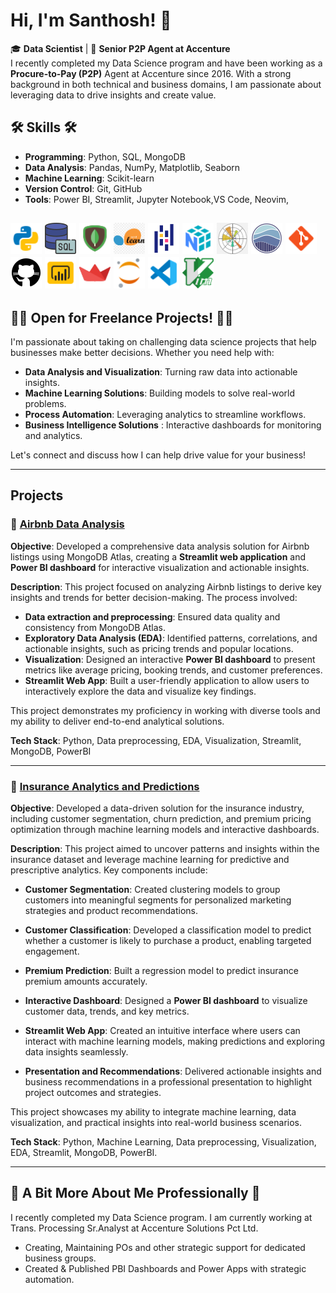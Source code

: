 # Hi, I'm Santhosh! 👋


🎓 **Data Scientist** | 💼 **Senior P2P Agent at Accenture**  
I recently completed my Data Science program and have been working as a **Procure-to-Pay (P2P)** Agent at Accenture since 2016. With a strong background in both technical and business domains, I am passionate about leveraging data to drive insights and create value. 

## 🛠️ Skills 🛠️ 
- **Programming**: Python, SQL, MongoDB  
- **Data Analysis**: Pandas, NumPy, Matplotlib, Seaborn  
- **Machine Learning**: Scikit-learn
- **Version Control**: Git, GitHub
- **Tools**: Power BI, Streamlit, Jupyter Notebook,VS Code, Neovim,  

<img height="50" width="50" src="icons8-python-48.png"/> <img height="50" width="50" src="icons8-sql-50.png"/> <img height="50" width="50" src="icons8-mongodb-48.png"/> <img height="50" width="50" src="icons8-sci-kit-48.png"/> <img height="50" width="50" src="icons8-pandas-48.png"/> <img height="50" width="50" src="icons8-numpy-48.png"/> <img height="50" width="50" src="matplot.png"/> <img height="50" width="50" src="seaborn.png"/> <img height="50" width="50" src="icons8-git-48.png"/> <img height="50" width="50" src="icons8-github-50.png"/> <img height="50" width="50" src="icons8-power-bi-48.png"/> <img height="50" width="50" src="icons8-streamlit-48.png"/> <img height="50" width="50" src="icons8-jupyter-48.png"/> <img height="50" width="50" src="icons8-vs-code-48.png"/> <img height="50" width="50" src="icons8-vim-48.png"/> 
---

## 👨‍💻 Open for Freelance Projects! 👨‍💻
I'm passionate about taking on challenging data science projects that help businesses make better decisions. Whether you need help with:

- **Data Analysis and Visualization**: Turning raw data into actionable insights.
- **Machine Learning Solutions**: Building models to solve real-world problems.  
- **Process Automation**: Leveraging analytics to streamline workflows.
- **Business Intelligence Solutions** : Interactive dashboards for monitoring and analytics.

Let's connect and discuss how I can help drive value for your business!

---

## Projects
### 🌟 **[Airbnb Data Analysis]()** 
**Objective**: Developed a comprehensive data analysis solution for Airbnb listings using MongoDB Atlas, creating a **Streamlit web application** and **Power BI dashboard** for interactive visualization and actionable insights.

**Description**: This project focused on analyzing Airbnb listings to derive key insights and trends for better decision-making. The process involved:
- **Data extraction and preprocessing**: Ensured data quality and consistency from MongoDB Atlas.
- **Exploratory Data Analysis (EDA)**: Identified patterns, correlations, and actionable insights, such as pricing trends and popular locations.
- **Visualization**: Designed an interactive **Power BI dashboard** to present metrics like average pricing, booking trends, and customer preferences.
- **Streamlit Web App**: Built a user-friendly application to allow users to interactively explore the data and visualize key findings.

This project demonstrates my proficiency in working with diverse tools and my ability to deliver end-to-end analytical solutions.

**Tech Stack**: Python, Data preprocessing, EDA, Visualization, Streamlit, MongoDB, PowerBI

---

### 🌟 **[Insurance Analytics and Predictions](https://github.com/Santhosh-Analytics/Insurance_Analytics_Prediction.git)** 
**Objective**: Developed a data-driven solution for the insurance industry, including customer segmentation, churn prediction, and premium pricing optimization through machine learning models and interactive dashboards.

**Description**: 
This project aimed to uncover patterns and insights within the insurance dataset and leverage machine learning for predictive and prescriptive analytics. Key components include:

- **Customer Segmentation**: Created clustering models to group customers into meaningful segments for personalized marketing strategies and product recommendations.

- **Customer Classification**: Developed a classification model to predict whether a customer is likely to purchase a product, enabling targeted engagement.

- **Premium Prediction**: Built a regression model to predict insurance premium amounts accurately.
- **Interactive Dashboard**: Designed a **Power BI dashboard** to visualize customer data, trends, and key metrics.
- **Streamlit Web App**: Created an intuitive interface where users can interact with machine learning models, making predictions and exploring data insights seamlessly.
- **Presentation and Recommendations**: Delivered actionable insights and business recommendations in a professional presentation to highlight project outcomes and strategies.

This project showcases my ability to integrate machine learning, data visualization, and practical insights into real-world business scenarios.

**Tech Stack**: Python, Machine Learning, Data preprocessing, Visualization, EDA, Streamlit, MongoDB, PowerBI.

---

## 💼️ A Bit More About Me Professionally 💼️
I recently completed my Data Science program. I am currently working at Trans. Processing Sr.Analyst at Accenture Solutions Pct Ltd.
- Creating, Maintaining POs and other strategic support for dedicated business groups.
- Created & Published PBI Dashboards and Power Apps with strategic automation.
